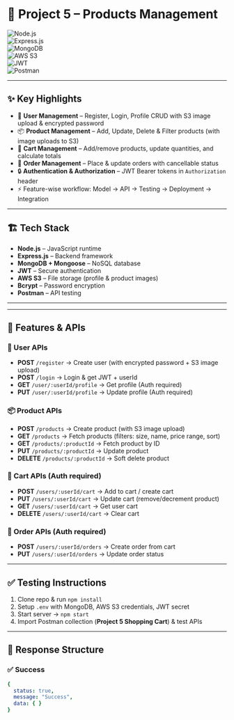 # 🛒 Project 5 – Products Management  

![Node.js](https://img.shields.io/badge/Node.js-339933?style=for-the-badge&logo=nodedotjs&logoColor=white)  
![Express.js](https://img.shields.io/badge/Express.js-000000?style=for-the-badge&logo=express&logoColor=white)  
![MongoDB](https://img.shields.io/badge/MongoDB-47A248?style=for-the-badge&logo=mongodb&logoColor=white)  
![AWS S3](https://img.shields.io/badge/AWS%20S3-569A31?style=for-the-badge&logo=amazons3&logoColor=white)  
![JWT](https://img.shields.io/badge/JWT-000000?style=for-the-badge&logo=jsonwebtokens&logoColor=white)  
![Postman](https://img.shields.io/badge/Postman-FF6C37?style=for-the-badge&logo=postman&logoColor=white)  


---

## ✨ Key Highlights  
- 👤 **User Management** – Register, Login, Profile CRUD with S3 image upload & encrypted password  
- 📦 **Product Management** – Add, Update, Delete & Filter products (with image uploads to S3)  
- 🛒 **Cart Management** – Add/remove products, update quantities, and calculate totals  
- 📑 **Order Management** – Place & update orders with cancellable status  
- 🔒 **Authentication & Authorization** – JWT Bearer tokens in `Authorization` header  
- ⚡ Feature-wise workflow: Model → API → Testing → Deployment → Integration  

---

## 🏗 Tech Stack  
- **Node.js** – JavaScript runtime  
- **Express.js** – Backend framework  
- **MongoDB + Mongoose** – NoSQL database  
- **JWT** – Secure authentication  
- **AWS S3** – File storage (profile & product images)  
- **Bcrypt** – Password encryption  
- **Postman** – API testing  

---


---

## 🔑 Features & APIs  

### 👤 User APIs  
- **POST** `/register` → Create user (with encrypted password + S3 image upload)  
- **POST** `/login` → Login & get JWT + userId  
- **GET** `/user/:userId/profile` → Get profile (Auth required)  
- **PUT** `/user/:userId/profile` → Update profile (Auth required)  

### 📦 Product APIs  
- **POST** `/products` → Create product (with S3 image upload)  
- **GET** `/products` → Fetch products (filters: size, name, price range, sort)  
- **GET** `/products/:productId` → Fetch product by ID  
- **PUT** `/products/:productId` → Update product  
- **DELETE** `/products/:productId` → Soft delete product  

### 🛒 Cart APIs (Auth required)  
- **POST** `/users/:userId/cart` → Add to cart / create cart  
- **PUT** `/users/:userId/cart` → Update cart (remove/decrement product)  
- **GET** `/users/:userId/cart` → Get user cart  
- **DELETE** `/users/:userId/cart` → Clear cart  

### 📑 Order APIs (Auth required)  
- **POST** `/users/:userId/orders` → Create order from cart  
- **PUT** `/users/:userId/orders` → Update order status  

---

## ✅ Testing Instructions  
1. Clone repo & run `npm install`  
2. Setup `.env` with MongoDB, AWS S3 credentials, JWT secret  
3. Start server → `npm start`  
4. Import Postman collection (**Project 5 Shopping Cart**) & test APIs  

---

## 📌 Response Structure  

### ✅ Success  
```yaml
{
  status: true,
  message: "Success",
  data: { }
}

